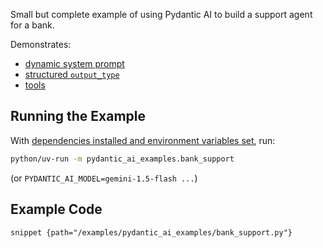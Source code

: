 Small but complete example of using Pydantic AI to build a support agent for a bank.

Demonstrates:

- [dynamic system prompt](../agents.md#system-prompts)
- [structured `output_type`](../output.md#structured-output)
- [tools](../tools.md)

## Running the Example

With [dependencies installed and environment variables set](./index.md#usage), run:

```bash
python/uv-run -m pydantic_ai_examples.bank_support
```

(or `PYDANTIC_AI_MODEL=gemini-1.5-flash ...`)

## Example Code

```snippet {path="/examples/pydantic_ai_examples/bank_support.py"}```
